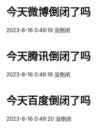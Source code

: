 # 今天微博倒闭了吗

2023-8-16 0:49:19 没倒闭

# 今天腾讯倒闭了吗

2023-8-16 0:49:19 没倒闭

# 今天百度倒闭了吗

2023-8-16 0:49:20 没倒闭

